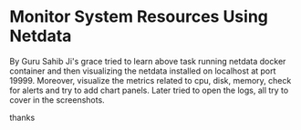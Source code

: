 # Monitor System Resources Using Netdata

By Guru Sahib Ji's grace tried to learn above task running netdata docker container and then visualizing the netdata installed on localhost at port 19999. Moreover, visualize the metrics related to cpu, disk, memory, check for alerts and try to add chart panels. Later tried to open the logs, all try to cover in the screenshots.

thanks
